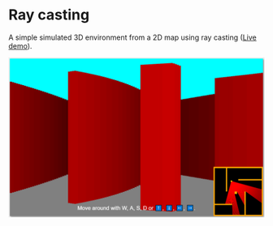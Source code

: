 # Ray casting
A simple simulated 3D environment from a 2D map using ray casting 
([Live demo](https://jbrems.github.io/ray-casting)).

![](./readme-img/demo.png)
